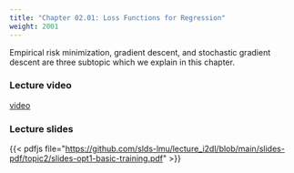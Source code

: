```yaml
---
title: "Chapter 02.01: Loss Functions for Regression"
weight: 2001
---
```

Empirical risk minimization, gradient descent, and stochastic gradient descent are three subtopic which we explain in this chapter.

<!--more-->

### Lecture video

[video](https://drive.google.com/file/d/1_j_kOZLSHpDnHuPf7I3db_9J84UKd0ej/view?usp=sharing)

### Lecture slides

{{< pdfjs file="https://github.com/slds-lmu/lecture_i2dl/blob/main/slides-pdf/topic2/slides-opt1-basic-training.pdf" >}}



